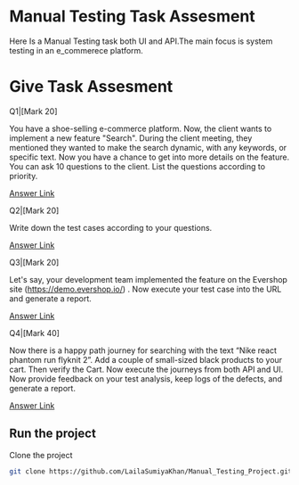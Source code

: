 # Manual Testing Task Assesment

Here Is a Manual Testing task both UI and API.The main focus is system testing in an e_commerece platform.

# Give Task Assesment

Q1|[Mark 20]

You have a shoe-selling e-commerce platform. Now, the client wants to implement a new feature "Search". During the client meeting, they mentioned they wanted to make the search dynamic, with any keywords, or specific text. Now you have a chance to get into more details on the feature. You can ask 10 questions to the client. List the questions according to priority.

[Answer Link](FeatureAnalysis.docx)

Q2|[Mark 20]

Write down the test cases according to your questions.

[Answer Link](Test_Case/)

Q3|[Mark 20]

Let's say, your development team implemented the feature on the Evershop site (https://demo.evershop.io/) . Now execute your test case into the URL and generate a report.

[Answer Link](Test_Case/)

Q4|[Mark 40]

Now there is a happy path journey for searching with the text “Nike react phantom run flyknit 2”. Add a couple of small-sized black products to your cart. Then verify the Cart. Now execute the journeys from both API and UI. Now provide feedback on your test analysis, keep logs of the defects, and generate a report.

[Answer Link](API_UI_Testing/)

## Run the project

Clone the project

```bash
git clone https://github.com/LailaSumiyaKhan/Manual_Testing_Project.git
```
